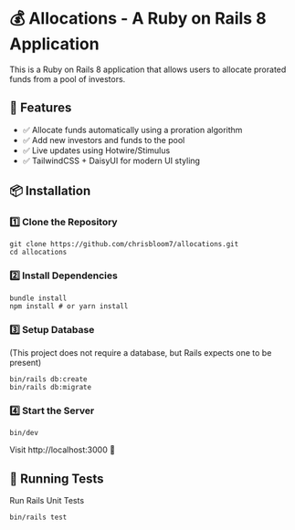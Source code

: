 # 💰 Allocations - A Ruby on Rails 8 Application

This is a Ruby on Rails 8 application that allows users to allocate prorated funds from a pool of investors.

## 🚀 Features

- ✅ Allocate funds automatically using a proration algorithm
- ✅ Add new investors and funds to the pool
- ✅ Live updates using Hotwire/Stimulus
- ✅ TailwindCSS + DaisyUI for modern UI styling

## 📦 Installation

### 1️⃣ Clone the Repository

```shell
git clone https://github.com/chrisbloom7/allocations.git
cd allocations
```

### 2️⃣ Install Dependencies

```shell
bundle install
npm install # or yarn install
```

### 3️⃣ Setup Database

(This project does not require a database, but Rails expects one to be present)

```shell
bin/rails db:create
bin/rails db:migrate
```

### 4️⃣ Start the Server

```shell
bin/dev
```

Visit http://localhost:3000 🚀

## 🧪 Running Tests

Run Rails Unit Tests

```shell
bin/rails test
```
